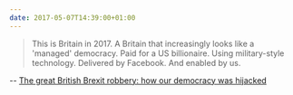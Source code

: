 ```yaml
---
date: 2017-05-07T14:39:00+01:00
---
```

> This is Britain in 2017. A Britain that increasingly looks like a 'managed' democracy. Paid for a US billionaire. Using military-style technology. Delivered by Facebook. And enabled by us.

-- [The great British Brexit robbery: how our democracy was hijacked](https://www.theguardian.com/technology/2017/may/07/the-great-british-brexit-robbery-hijacked-democracy)
